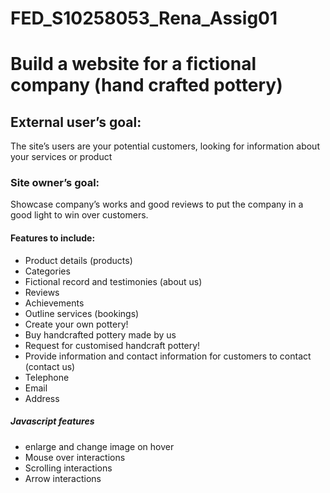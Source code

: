 # FED_S10258053_Rena_Assig01
# Build a website for a fictional company (hand crafted pottery)
## External user’s goal:
The site’s users are your potential customers, looking for information about your services or product

### Site owner’s goal:
Showcase company’s works and good reviews to put the company in a good light to win over customers.

#### Features to include:
-   Product details (products)
-   Categories
-   Fictional record and testimonies (about us)
-   Reviews
-   Achievements 
-   Outline services (bookings)
-   Create your own pottery!
-   Buy handcrafted pottery made by us
-   Request for customised handcraft pottery!
-   Provide information and contact information for customers to contact (contact us)
 -  Telephone
 -  Email 
 -  Address 

##### Javascript features
-   enlarge and change image on hover
-   Mouse over interactions 
-   Scrolling interactions
-   Arrow interactions
